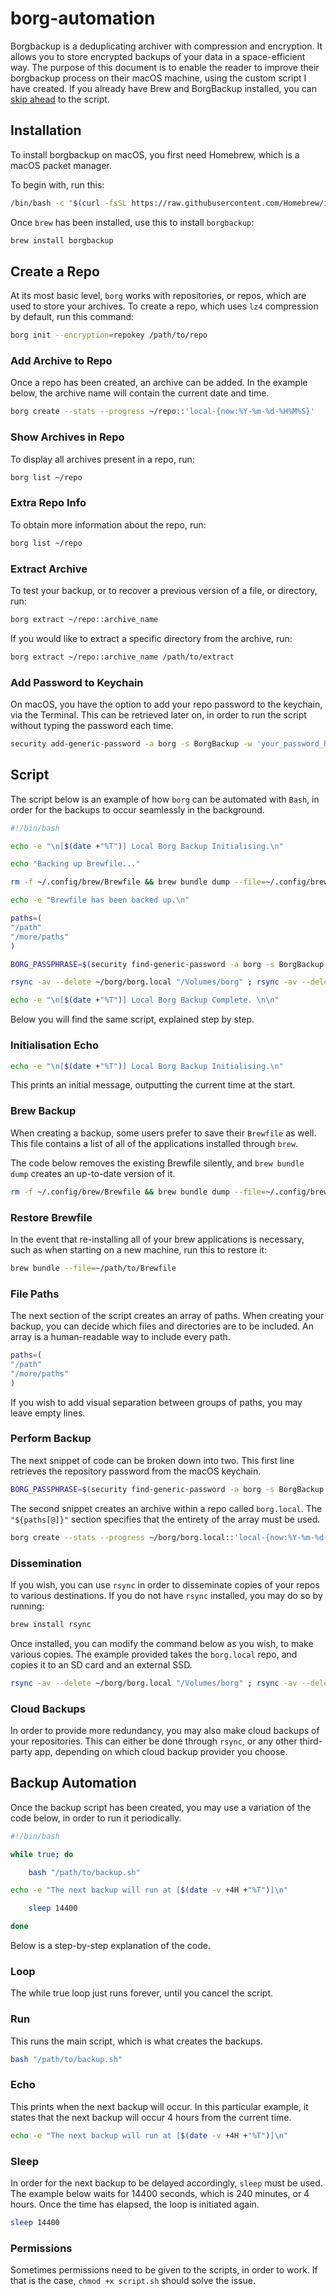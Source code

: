 # borg-automation

Borgbackup is a deduplicating archiver with compression and encryption. It allows you to store encrypted backups of your data in a space-efficient way. The purpose of this document is to enable the reader to improve their borgbackup process on their macOS machine, using the custom script I have created. If you already have Brew and BorgBackup installed, you can [skip ahead](#script) to the script.

## Installation

To install borgbackup on macOS, you first need Homebrew, which is a macOS packet manager.

To begin with, run this:

```bash
/bin/bash -c "$(curl -fsSL https://raw.githubusercontent.com/Homebrew/install/HEAD/install.sh)"
```

Once `brew` has been installed, use this to install `borgbackup`:

```bash
brew install borgbackup
```

## Create a Repo

At its most basic level, `borg` works with repositories, or repos, which are used to store your archives. To create a repo, which uses `lz4` compression by default, run this command:

```bash
borg init --encryption=repokey /path/to/repo
```

### Add Archive to Repo

Once a repo has been created, an archive can be added. In the example below, the archive name will contain the current date and time.

```bash
borg create --stats --progress ~/repo::'local-{now:%Y-%m-%d-%H%M%S}'
```

### Show Archives in Repo

To display all archives present in a repo, run:

```bash
borg list ~/repo
```

### Extra Repo Info

To obtain more information about the repo, run:

```bash
borg list ~/repo
```

### Extract Archive

To test your backup, or to recover a previous version of a file, or directory, run:

```bash
borg extract ~/repo::archive_name
```

If you would like to extract a specific directory from the archive, run:

```bash
borg extract ~/repo::archive_name /path/to/extract
```

### Add Password to Keychain

On macOS, you have the option to add your repo password to the keychain, via the Terminal. This can be retrieved later on, in order to run the script without typing the password each time.

```bash
security add-generic-password -a borg -s BorgBackup -w 'your_password_here'
```

## Script

The script below is an example of how `borg` can be automated with `Bash`, in order for the backups to occur seamlessly in the background.

```bash
#!/bin/bash

echo -e "\n[$(date +"%T")] Local Borg Backup Initialising.\n"

echo "Backing up Brewfile..."

rm -f ~/.config/brew/Brewfile && brew bundle dump --file=~/.config/brew/Brewfile

echo -e "Brewfile has been backed up.\n"

paths=(
"/path"
"/more/paths"
)

BORG_PASSPHRASE=$(security find-generic-password -a borg -s BorgBackup -w) borg create --stats --progress ~/borg/borg.local::'local-{now:%Y-%m-%d-%H%M%S}' "${paths[@]}"

rsync -av --delete ~/borg/borg.local "/Volumes/borg" ; rsync -av --delete ~/borg/borg.local "/Volumes/borg.ssd"

echo -e "\n[$(date +"%T")] Local Borg Backup Complete. \n\n"
```

Below you will find the same script, explained step by step.

### Initialisation Echo

```bash
echo -e "\n[$(date +"%T")] Local Borg Backup Initialising.\n"
```

This prints an initial message, outputting the current time at the start.

### Brew Backup

When creating a backup, some users prefer to save their `Brewfile` as well. This file contains a list of all of the applications installed through `brew`.

The code below removes the existing Brewfile silently, and `brew bundle dump` creates an up-to-date version of it.

```bash
rm -f ~/.config/brew/Brewfile && brew bundle dump --file=~/.config/brew/Brewfile
```

### Restore Brewfile

In the event that re-installing all of your brew applications is necessary, such as when starting on a new machine, run this to restore it:

```bash
brew bundle --file=~/path/to/Brewfile
```

### File Paths

The next section of the script creates an array of paths. When creating your backup, you can decide which files and directories are to be included. An array is a human-readable way to include every path.

```bash
paths=(
"/path"
"/more/paths"
)
```

If you wish to add visual separation between groups of paths, you may leave empty lines.

### Perform Backup

The next snippet of code can be broken down into two. This first line retrieves the repository password from the macOS keychain.

```bash
BORG_PASSPHRASE=$(security find-generic-password -a borg -s BorgBackup -w)
```

The second snippet creates an archive within a repo called `borg.local`. The `"${paths[@]}"` section specifies that the entirety of the array must be used.

```bash
borg create --stats --progress ~/borg/borg.local::'local-{now:%Y-%m-%d-%H%M%S}' "${paths[@]}"
```

### Dissemination

If you wish, you can use `rsync` in order to disseminate copies of your repos to various destinations. If you do not have `rsync` installed, you may do so by running:

```bash
brew install rsync
```

Once installed, you can modify the command below as you wish, to make various copies. The example provided takes the `borg.local` repo, and copies it to an SD card and an external SSD.

```bash
rsync -av --delete ~/borg/borg.local "/Volumes/borg" ; rsync -av --delete ~/borg/borg.local "/Volumes/borg.ssd"
```

### Cloud Backups

In order to provide more redundancy, you may also make cloud backups of your repositories. This can either be done through `rsync`, or any other third-party app, depending on which cloud backup provider you choose.

## Backup Automation

Once the backup script has been created, you may use a variation of the code below, in order to run it periodically.

```bash
#!/bin/bash

while true; do

	bash "/path/to/backup.sh"

echo -e "The next backup will run at [$(date -v +4H +"%T")]\n"

	sleep 14400

done
```

Below is a step-by-step explanation of the code.

### Loop

The while true loop just runs forever, until you cancel the script.

### Run

This runs the main script, which is what creates the backups.

```bash
bash "/path/to/backup.sh"
```

### Echo

This prints when the next backup will occur. In this particular example, it states that the next backup will occur 4 hours from the current time.

```bash
echo -e "The next backup will run at [$(date -v +4H +"%T")]\n"
```

### Sleep

In order for the next backup to be delayed accordingly, `sleep` must be used. The example below waits for 14400 seconds, which is 240 minutes, or 4 hours. Once the time has elapsed, the loop is initiated again.

```bash
sleep 14400
```

### Permissions

Sometimes permissions need to be given to the scripts, in order to work. If that is the case, `chmod +x script.sh` should solve the issue.
